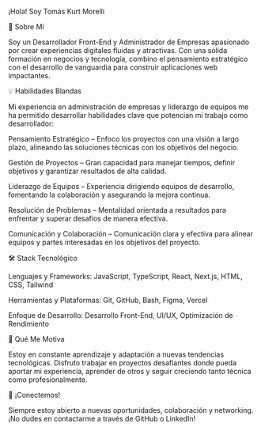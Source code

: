 ¡Hola! Soy Tomás Kurt Morelli

🚀 Sobre Mí

Soy un Desarrollador Front-End y Administrador de Empresas apasionado por crear experiencias digitales fluidas y atractivas. Con una sólida formación en negocios y tecnología, combino el pensamiento estratégico con el desarrollo de vanguardia para construir aplicaciones web impactantes.

💡 Habilidades Blandas

Mi experiencia en administración de empresas y liderazgo de equipos me ha permitido desarrollar habilidades clave que potencian mi trabajo como desarrollador:

Pensamiento Estratégico – Enfoco los proyectos con una visión a largo plazo, alineando las soluciones técnicas con los objetivos del negocio.

Gestión de Proyectos – Gran capacidad para manejar tiempos, definir objetivos y garantizar resultados de alta calidad.

Liderazgo de Equipos – Experiencia dirigiendo equipos de desarrollo, fomentando la colaboración y asegurando la mejora continua.

Resolución de Problemas – Mentalidad orientada a resultados para enfrentar y superar desafíos de manera efectiva.

Comunicación y Colaboración – Comunicación clara y efectiva para alinear equipos y partes interesadas en los objetivos del proyecto.

🛠️ Stack Tecnológico

Lenguajes y Frameworks: JavaScript, TypeScript, React, Next.js, HTML, CSS, Tailwind

Herramientas y Plataformas: Git, GitHub, Bash, Figma, Vercel

Enfoque de Desarrollo: Desarrollo Front-End, UI/UX, Optimización de Rendimiento

🌟 Qué Me Motiva

Estoy en constante aprendizaje y adaptación a nuevas tendencias tecnológicas. Disfruto trabajar en proyectos desafiantes donde pueda aportar mi experiencia, aprender de otros y seguir creciendo tanto técnica como profesionalmente.

📩 ¡Conectemos!

Siempre estoy abierto a nuevas oportunidades, colaboración y networking. ¡No dudes en contactarme a través de GitHub o LinkedIn!

